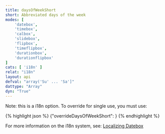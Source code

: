 ```yaml
---
title: daysOfWeekShort
short: Abbreviated days of the week
modes: [
	'datebox',
	'timebox',
	'calbox',
	'slidebox',
	'flipbox',
	'timeflipbox',
	'durationbox',
	'durationflipbox'
]
cats: [ 'i18n' ]
relat: "i18n"
layout: api
defval: "array('Su' ... 'Sa']"
dattype: "Array"
dyn: "True"
---
```


Note: this is a i18n option.  To override for single use, you must use:

{% highlight json %}
{"overrideDaysOfWeekShort": <array>}
{% endhighlight %}

For more information on the i18n system, see: [Localizing Datebox]({{site.basesite}}doc/3-2-locale/)


